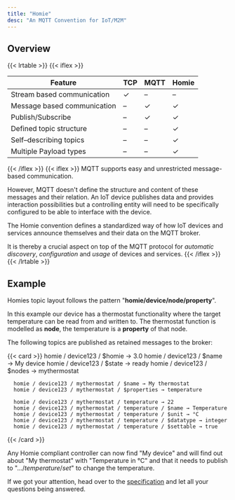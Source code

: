 ```yaml
---
title: "Homie"
desc: "An MQTT Convention for IoT/M2M"
---
```


## Overview

{{< lrtable >}}
{{< iflex >}}

| Feature                       | TCP    | MQTT   | Homie  |
|-------------------------------|--------|--------|--------|
| Stream based communication    |   ✓    |   –    |   –    |
| Message based communication   |   –    |   ✓    |   ✓    |
| Publish/Subscribe             |   –    |   ✓    |   ✓    |
| Defined topic structure       |   –    |   –    |   ✓    |
| Self–describing topics        |   –    |   –    |   ✓    |
| Multiple Payload types        |   –    |   –    |   ✓    |

{{< /iflex >}}
{{< iflex >}}
MQTT supports easy and unrestricted message-based communication.

However, MQTT doesn't define the structure and content of these messages and their relation. An IoT device publishes data and provides interaction possibilities but a controlling entity will need to be specifically configured to be able to interface with the device.

The Homie convention defines a standardized way of how IoT devices and services announce themselves and their data on the MQTT broker.

It is thereby a crucial aspect on top of the MQTT protocol for *automatic discovery*, *configuration* and *usage* of devices and services.
{{< /iflex >}}
{{< /lrtable >}}


## Example

Homies topic layout follows the pattern "**homie/device/node/property**".

In this example our device has a thermostat functionality where the target
temperature can be read from and written to. The thermostat function
is modelled as **node**, the temperature is a **property** of that node.

The following topics are published as retained messages to the broker:

{{< card >}}
      homie / device123 / $homie → 3.0
      homie / device123 / $name → My device
      homie / device123 / $state → ready
      homie / device123 / $nodes → mythermostat

      homie / device123 / mythermostat / $name → My thermostat
      homie / device123 / mythermostat / $properties → temperature

      homie / device123 / mythermostat / temperature → 22 
      homie / device123 / mythermostat / temperature / $name → Temperature
      homie / device123 / mythermostat / temperature / $unit → °C
      homie / device123 / mythermostat / temperature / $datatype → integer
      homie / device123 / mythermostat / temperature / $settable → true
{{< /card >}}

Any Homie compliant controller can now find "My device" and will find out
about "My thermostat" with "Temperature in °C" and that it needs to publish
to ".../*temperature*/*set*" to change the temperature.

If we got your attention, head over to the <a href="/specification/">specification</a>
and let all your questions being answered.
